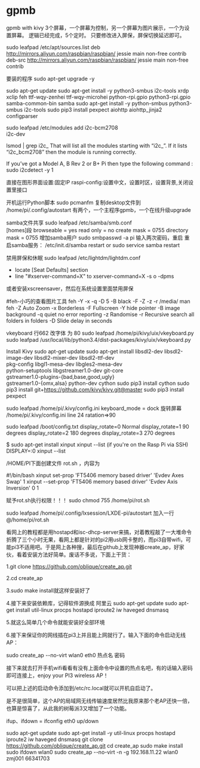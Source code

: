 ﻿# gpmb

gpmb with kivy
3个屏幕，一个屏幕为控制，另一个屏幕为图片展示，一个为设置屏幕。
逻辑已经完成，5个定时。
只要修改进入屏保，屏保切换延迟即可。

sudo leafpad /etc/apt/sources.list
deb http://mirrors.aliyun.com/raspbian/raspbian/ jessie main non-free contrib
deb-src http://mirrors.aliyun.com/raspbian/raspbian/ jessie main non-free contrib

要装的程序
sudo apt-get upgrade -y

sudo apt-get update
sudo apt-get install -y python3-smbus i2c-tools xrdp xclip feh ttf-wqy-zenhei ttf-wqy-microhei python-rpi.gpio python3-rpi.gpio samba-common-bin samba
sudo apt-get install -y python-smbus python3-smbus i2c-tools
sudo pip3 install pexpect aiohttp aiohttp_jinja2 configparser

sudo leafpad /etc/modules    add
i2c-bcm2708  
i2c-dev  

lsmod | grep i2c_
That will list all the modules starting with “i2c_”. If it lists “i2c_bcm2708” then the module is running correctly.

If you’ve got a Model A, B Rev 2 or B+ Pi then type the following command :
sudo i2cdetect -y 1


直接在图形界面设置:固定IP
raspi-config:设置中文，设置时区，设置背景,关闭设置里接口


开机运行Python脚本
sudo pcmanfm 复制desktop文件到 /home/pi/.config/autostart
有两个，一个主程序gpmb，一个在线升级upgrade


samba文件共享
sudo leafpad /etc/samba/smb.conf  
[homes]段
browseable = yes
read only = no
create mask = 0755
directory mask = 0755
增加samba用户
sudo smbpasswd -a pi 输入两次密码，重启
重启samba服务：
/etc/init.d/samba restart
or
sudo service samba restart

禁用屏保和休眠
sudo leafpad /etc/lightdm/lightdm.conf
- locate [Seat Defaults] section
- line "#xserver-command=X" to
xserver-command=X -s o -dpms

或者安装xscreensaver，然后在系统设置里面禁用屏保


#feh-小巧的查看图片工具
feh -Y -x -q -D 5 -B black -F -Z -z -r /media/
man feh
-Z Auto Zoom
-x Borderless
-F Fullscreen
-Y hide pointer
-B image background
-q quiet no error reporting
-z Randomise
-r Recursive search all folders in folders
-D Slide delay in seconds

vkeyboard 行662 改字体 为 80
sudo leafpad /home/pi/kivy/uix/vkeyboard.py
sudo leafpad /usr/local/lib/python3.4/dist-packages/kivy/uix/vkeyboard.py

Install Kivy
sudo apt-get update
sudo apt-get install libsdl2-dev libsdl2-image-dev libsdl2-mixer-dev libsdl2-ttf-dev \
   pkg-config libgl1-mesa-dev libgles2-mesa-dev \
   python-setuptools libgstreamer1.0-dev git-core \
   gstreamer1.0-plugins-{bad,base,good,ugly} \
   gstreamer1.0-{omx,alsa} python-dev cython
sudo pip3 install cython
sudo pip3 install git+https://github.com/kivy/kivy.git@master
sudo pip3 install pexpect


sudo leafpad /home/pi/.kivy/config.ini
keyboard_mode = dock
旋转屏幕
/home/pi/.kivy/config.ini line 24 ratation=>90

sudo leafpad /boot/config.txt
display_rotate=0 Normal
display_rotate=1 90 degrees
display_rotate=2 180 degrees
display_rotate=3 270 degrees

$ sudo apt-get install xinput
xinput --list
(if you're on the Rasp Pi via SSH)
    DISPLAY=:0 xinput --list

/HOME/PI下面创建文件 rot.sh ，内容为

#!/bin/bash
xinput set-prop 'FT5406 memory based driver' 'Evdev Axes Swap' 1
xinput --set-prop 'FT5406 memory based driver' 'Evdev Axis Inversion' 0 1

赋予rot.sh执行权限！！！
sudo chmod 755 /home/pi/rot.sh

sudo leafpad /home/pi/.config/lxsession/LXDE-pi/autostart
加入一行
@/home/pi/rot.sh



看网上的教程都是用hostapd和isc-dhcp-server来搞，对着教程敲了一大堆命令折腾了三个小时无果，看网上都是针对的pi2用usb网卡整的，而pi3自带wifi，可能pi3不适用吧。于是网上各种搜，最后在github上发现神器create_ap，好家伙，看着安装方法好简单。废话不多说，下面上干货：

1.git clone https://github.com/oblique/create_ap.git

2.cd create_ap

3.sudo make install就这样安装好了

4.接下来安装依赖库，记得软件源换成 阿里云
sudo apt-get update
sudo apt-get install util-linux procps hostapd iproute2 iw haveged dnsmasq

5.就这么简单几个命令就能安装好全部环境

6.接下来保证你的网线插在pi3上并且能上网就行了。输入下面的命令启动无线AP：

sudo create_ap --no-virt wlan0 eth0 热点名 密码

接下来就去打开手机wifi看看有没有上面命令中设置的热点名吧，有的话输入密码即可连接上，enjoy your PI3 wireless AP！

可以把上述的启动命令添加到/etc/rc.local就可以开机自启动了。

是不是很简单，这个AP的局域网无线传输速度居然比我原来那个老AP还快一倍，也算是惊喜了，从此我的树莓派3又增加了一个功能。

ifup、ifdown = ifconfig eth0  up/down

sudo apt-get update
sudo apt-get install -y util-linux procps hostapd iproute2 iw haveged dnsmasq
git clone https://github.com/oblique/create_ap.git
cd create_ap
sudo make install
sudo ifdown wlan0
sudo create_ap --no-virt -n -g 192.168.11.22 wlan0 zmj001 66341703